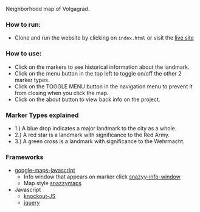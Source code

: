 Neighborhood map of Volgagrad.

### How to run:
- Clone and run the website by clicking on `index.html` or visit the [live site](https://jonlee836.github.io/City-of-Volgagrad/)

### How to use:
- Click on the markers to see historical information about the landmark.
- Click on the menu button in the top left to toggle on/off the other 2 marker types.
- Click on the TOGGLE MENU button in the navigation menu to prevent it from closing when you click the map.
- Click on the about button to view back info on the project.

### Marker Types explained
- 1.) A blue drop indicates a major landmark to the city as a whole.
- 2.) A red star is a landmark with significance to the Red Army.
- 3.) A green cross is a landmark with significance to the Wehrmacht.

### Frameworks
- [google-maps-javascript](https://developers.google.com/maps/documentation/javascript/3.exp/reference)
  - Info window that appears on marker click [snazyy-info-window](https://github.com/atmist/snazzy-info-window/)
  - Map style [snazzymaps](https://snazzymaps.com/build-a-map)
- Javascript
  - [knockout-JS](http://knockoutjs.com/documentation/introduction.html)
  - [jquery](https://jquery.com/download/)